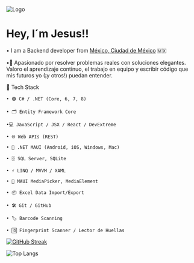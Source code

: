 ![Logo](https://github.com/user-attachments/assets/0a1238bd-11e9-48f0-8482-63470dc7befc)
# Hey, I´m Jesus!!


• I am a Backend developer from [México, Ciudad de México](https://www.youtube.com/watch?v=k0E5zr9HdGE&pp=ygUYdHVyaXNtbyBjaXVkYWQgZGUgbWV4aWNv) 🇲🇽

•🚀 Apasionado por resolver problemas reales con soluciones elegantes. Valoro el aprendizaje continuo, el trabajo en equipo y escribir código que mis futuros yo (¡y otros!) puedan entender.

🧰 Tech Stack

    • 🟣 C# / .NET (Core, 6, 7, 8)

    • 🗂️ Entity Framework Core

    •💻 JavaScript / JSX / React / DevExtreme

    • 🌐 Web APIs (REST)

    • 📱 .NET MAUI (Android, iOS, Windows, Mac)

    • 🗄️ SQL Server, SQLite

    • ⚡ LINQ / MVVM / XAML

    • 📸 MAUI MediaPicker, MediaElement

    • 📦 Excel Data Import/Export

    • 🛠️ Git / GitHub

    • 🏷️ Barcode Scanning

    • 🆔 Fingerprint Scanner / Lector de Huellas

[![GitHub Streak](https://github-readme-streak-stats.herokuapp.com?user=JesusTufino&theme=dracula)](https://git.io/streak-stats)

![Top Langs](https://github-readme-stats.vercel.app/api/top-langs/?username=JesusTufino&layout=compact)
